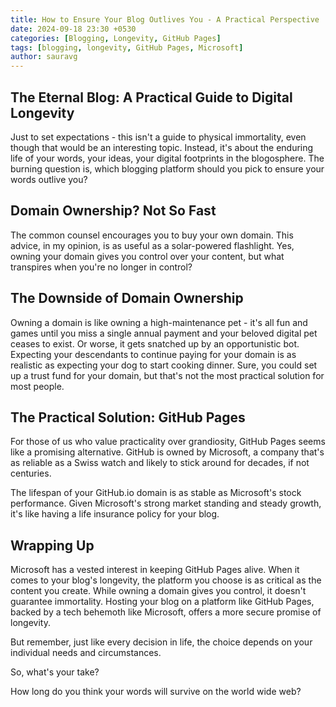 ```yaml
---
title: How to Ensure Your Blog Outlives You - A Practical Perspective
date: 2024-09-18 23:30 +0530
categories: [Blogging, Longevity, GitHub Pages]
tags: [blogging, longevity, GitHub Pages, Microsoft]
author: sauravg
---
```


## The Eternal Blog: A Practical Guide to Digital Longevity

Just to set expectations - this isn't a guide to physical immortality, even though that would be an interesting topic. Instead, it's about the enduring life of your words, your ideas, your digital footprints in the blogosphere. The burning question is, which blogging platform should you pick to ensure your words outlive you?

## Domain Ownership? Not So Fast

The common counsel encourages you to buy your own domain. This advice, in my opinion, is as useful as a solar-powered flashlight. Yes, owning your domain gives you control over your content, but what transpires when you're no longer in control?

## The Downside of Domain Ownership

Owning a domain is like owning a high-maintenance pet - it's all fun and games until you miss a single annual payment and your beloved digital pet ceases to exist. Or worse, it gets snatched up by an opportunistic bot. Expecting your descendants to continue paying for your domain is as realistic as expecting your dog to start cooking dinner. Sure, you could set up a trust fund for your domain, but that's not the most practical solution for most people.

## The Practical Solution: GitHub Pages

For those of us who value practicality over grandiosity, GitHub Pages seems like a promising alternative. GitHub is owned by Microsoft, a company that's as reliable as a Swiss watch and likely to stick around for decades, if not centuries.

The lifespan of your GitHub.io domain is as stable as Microsoft's stock performance. Given Microsoft's strong market standing and steady growth, it's like having a life insurance policy for your blog.

## Wrapping Up

Microsoft has a vested interest in keeping GitHub Pages alive. When it comes to your blog's longevity, the platform you choose is as critical as the content you create. While owning a domain gives you control, it doesn't guarantee immortality. Hosting your blog on a platform like GitHub Pages, backed by a tech behemoth like Microsoft, offers a more secure promise of longevity.

But remember, just like every decision in life, the choice depends on your individual needs and circumstances. 

So, what's your take? 

How long do you think your words will survive on the world wide web?
